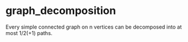 # graph_decomposition

Every simple connected graph on n vertices can be decomposed into at most 1/2(+1) paths.
